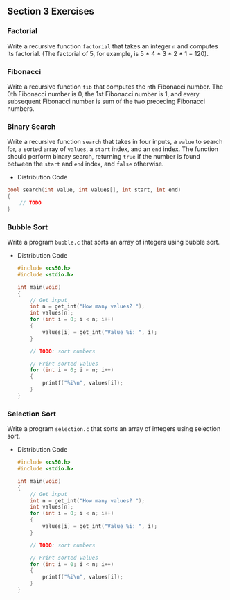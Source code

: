 ## Section 3 Exercises

### Factorial

Write a recursive function `factorial` that takes an integer `n` and computes its factorial. (The factorial of 5, for example, is 5 * 4 * 3 * 2 * 1 = 120).

### Fibonacci

Write a recursive function `fib` that computes the `n`th Fibonacci number. The 0th Fibonacci number is 0, the 1st Fibonacci number is 1, and every subsequent Fibonacci number is sum of the two preceding Fibonacci numbers.
    
### Binary Search

Write a recursive function `search` that takes in four inputs, a `value` to search for, a sorted array of `values`, a `start` index, and an `end` index. The function should perform binary search, returning `true` if the number is found between the `start` and `end` index, and `false` otherwise.

- Distribution Code

```c
bool search(int value, int values[], int start, int end)
{
    // TODO
}
```

### Bubble Sort

Write a program `bubble.c` that sorts an array of integers using bubble sort.

- Distribution Code

    ```c
    #include <cs50.h>
    #include <stdio.h>

    int main(void)
    {
        // Get input
        int n = get_int("How many values? ");
        int values[n];
        for (int i = 0; i < n; i++)
        {
            values[i] = get_int("Value %i: ", i);
        }

        // TODO: sort numbers

        // Print sorted values
        for (int i = 0; i < n; i++)
        {
            printf("%i\n", values[i]);
        }
    }
    ```

### Selection Sort

Write a program `selection.c` that sorts an array of integers using selection sort.

- Distribution Code

    ```c
    #include <cs50.h>
    #include <stdio.h>

    int main(void)
    {
        // Get input
        int n = get_int("How many values? ");
        int values[n];
        for (int i = 0; i < n; i++)
        {
            values[i] = get_int("Value %i: ", i);
        }

        // TODO: sort numbers

        // Print sorted values
        for (int i = 0; i < n; i++)
        {
            printf("%i\n", values[i]);
        }
    }
    ```
